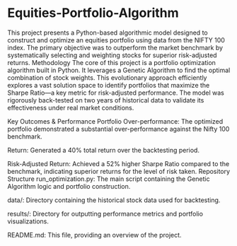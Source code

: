 # Equities-Portfolio-Algorithm
This project presents a Python-based algorithmic model designed to construct and optimize an equities portfolio using data from the NIFTY 100 index. The primary objective was to outperform the market benchmark by systematically selecting and weighting stocks for superior risk-adjusted returns.
Methodology
The core of this project is a portfolio optimization algorithm built in Python. It leverages a Genetic Algorithm to find the optimal combination of stock weights. This evolutionary approach efficiently explores a vast solution space to identify portfolios that maximize the Sharpe Ratio—a key metric for risk-adjusted performance. The model was rigorously back-tested on two years of historical data to validate its effectiveness under real market conditions.

Key Outcomes & Performance
Portfolio Over-performance: The optimized portfolio demonstrated a substantial over-performance against the Nifty 100 benchmark.

Return: Generated a 40% total return over the backtesting period.

Risk-Adjusted Return: Achieved a 52% higher Sharpe Ratio compared to the benchmark, indicating superior returns for the level of risk taken.
Repository Structure
run_optimization.py: The main script containing the Genetic Algorithm logic and portfolio construction.

data/: Directory containing the historical stock data used for backtesting.

results/: Directory for outputting performance metrics and portfolio visualizations.

README.md: This file, providing an overview of the project.
